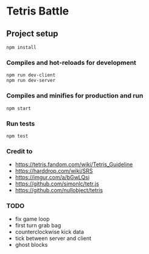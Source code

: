 # Tetris Battle

## Project setup
```
npm install
```

### Compiles and hot-reloads for development
```
npm run dev-client
npm run dev-server
```

### Compiles and minifies for production and run
```
npm start
```

### Run tests
```
npm test
```

### Credit to
- https://tetris.fandom.com/wiki/Tetris_Guideline
- https://harddrop.com/wiki/SRS
- https://imgur.com/a/bGwLQsi
- https://github.com/simonlc/tetr.js
- https://github.com/nullobject/tetris

### TODO
- fix game loop
- first turn grab bag
- counterclockwise kick data
- tick between server and client
- ghost blocks
